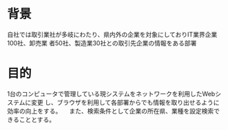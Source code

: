 # 背景
自社では取引業社が多岐にわたり、県内外の企業を対象にしておりIT業界企業100社、卸売業
者50社、製造業30社との取引先企業の情報をある部署
# 目的
1台のコンピュータで管理している現システムをネットワークを利用したWebシステムに変更
し、ブラウザを利用して各部署からでも情報を取り出せるように効率の向上をする。
　また、検索条件として企業の所在県、業種を設定検索できることとする。